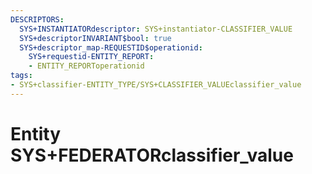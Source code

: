 ```yaml
---
DESCRIPTORS:
  SYS+INSTANTIATORdescriptor: SYS+instantiator-CLASSIFIER_VALUE
  SYS+descriptorINVARIANT$bool: true
  SYS+descriptor_map-REQUESTID$operationid:
    SYS+requestid-ENTITY_REPORT:
    - ENTITY_REPORToperationid
tags:
- SYS+classifier-ENTITY_TYPE/SYS+CLASSIFIER_VALUEclassifier_value
---
```

# Entity SYS+FEDERATORclassifier_value

